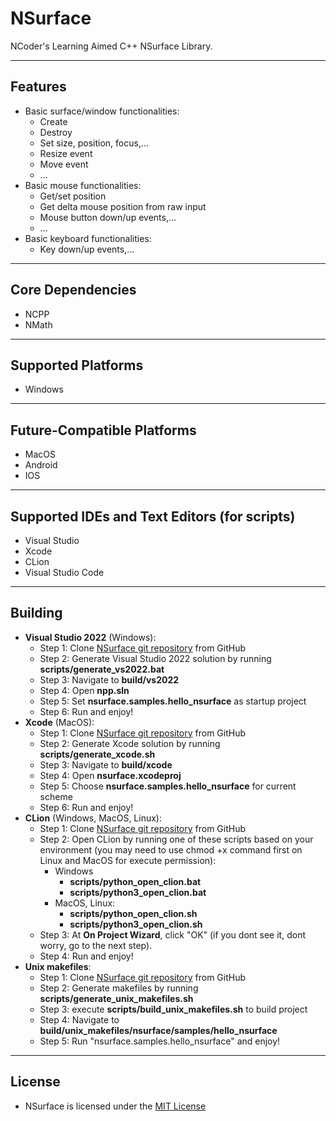 # NSurface
NCoder's Learning Aimed C++ NSurface Library.

---

## Features
+ Basic surface/window functionalities:
  + Create
  + Destroy
  + Set size, position, focus,...
  + Resize event
  + Move event
  + ...
+ Basic mouse functionalities:
  + Get/set position
  + Get delta mouse position from raw input
  + Mouse button down/up events,...
  + ...
+ Basic keyboard functionalities:
  + Key down/up events,...

---

## Core Dependencies
+ NCPP
+ NMath

---

## Supported Platforms
  + Windows

---

## Future-Compatible Platforms 
  + MacOS
  + Android
  + IOS

---

## Supported IDEs and Text Editors (for scripts)
  + Visual Studio
  + Xcode
  + CLion
  + Visual Studio Code

---

## Building
  + **Visual Studio 2022** (Windows):
    + Step 1: Clone [NSurface git repository](https://github.com/Abytek/NSurface) from GitHub
    + Step 2: Generate Visual Studio 2022 solution by running **scripts/generate_vs2022.bat**
    + Step 3: Navigate to **build/vs2022**
    + Step 4: Open **npp.sln**
    + Step 5: Set **nsurface.samples.hello_nsurface** as startup project
    + Step 6: Run and enjoy!
  + **Xcode** (MacOS):
    + Step 1: Clone [NSurface git repository](https://github.com/Abytek/NSurface) from GitHub
    + Step 2: Generate Xcode solution by running **scripts/generate_xcode.sh**
    + Step 3: Navigate to **build/xcode**
    + Step 4: Open **nsurface.xcodeproj**
    + Step 5: Choose **nsurface.samples.hello_nsurface** for current scheme
    + Step 6: Run and enjoy!
  + **CLion** (Windows, MacOS, Linux):
    + Step 1: Clone [NSurface git repository](https://github.com/Abytek/NSurface) from GitHub
    + Step 2: Open CLion by running one of these scripts based on your environment (you may need to use chmod +x command first on Linux and MacOS for execute permission):
      + Windows
        + **scripts/python_open_clion.bat**
        + **scripts/python3_open_clion.bat**
      + MacOS, Linux:
        + **scripts/python_open_clion.sh**
        + **scripts/python3_open_clion.sh** 
    + Step 3: At **On Project Wizard**, click "OK" (if you dont see it, dont worry, go to the next step).
    + Step 4: Run and enjoy!
  + **Unix makefiles**:
    + Step 1: Clone [NSurface git repository](https://github.com/Abytek/NSurface) from GitHub
    + Step 2: Generate makefiles by running **scripts/generate_unix_makefiles.sh**
    + Step 3: execute **scripts/build_unix_makefiles.sh** to build project
    + Step 4: Navigate to **build/unix_makefiles/nsurface/samples/hello_nsurface**
    + Step 5: Run "nsurface.samples.hello_nsurface" and enjoy!

---

## License
+ NSurface is licensed under the [MIT License](https://github.com/n-c0d3r/NSurface/blob/main/LICENSE)
